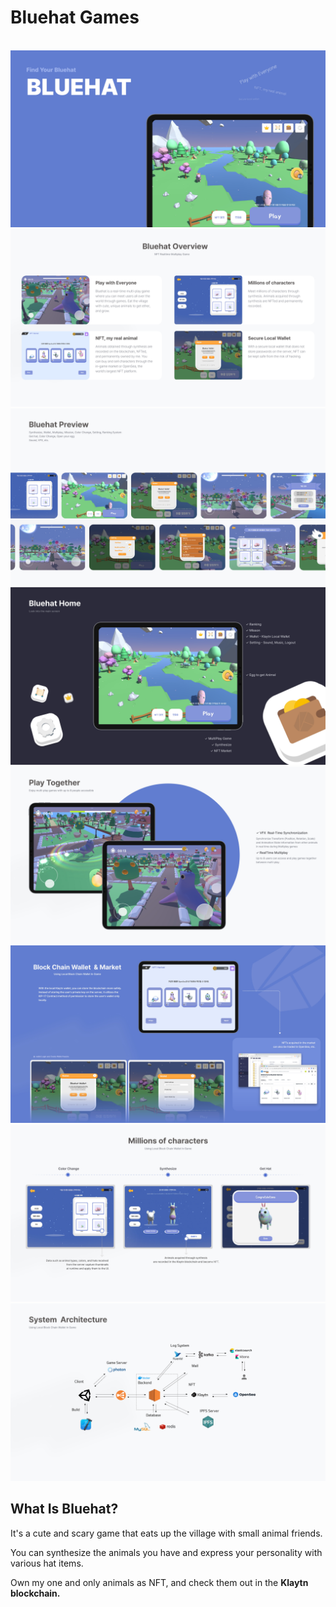 # Bluehat Games
<div align="center">
  <br/>
  <img src="https://github.com/Blue-Hat-Games/.github/blob/main/src/img/explain/Untitled_page-0001.jpg?raw=true"/>
  <img src="https://github.com/Blue-Hat-Games/.github/blob/main/src/img/explain/Untitled_page-0002.jpg?raw=true"/>
  <img src="https://github.com/Blue-Hat-Games/.github/blob/main/src/img/explain/Untitled_page-0003.jpg?raw=true"/>
  <img src="https://github.com/Blue-Hat-Games/.github/blob/main/src/img/explain/Untitled_page-0004.jpg?raw=true"/>
  <img src="https://github.com/Blue-Hat-Games/.github/blob/main/src/img/explain/Untitled_page-0005.jpg?raw=true"/>
  <img src="https://github.com/Blue-Hat-Games/.github/blob/main/src/img/explain/Untitled_page-0006.jpg?raw=true"/>
   <img src="https://github.com/Blue-Hat-Games/.github/blob/main/src/img/explain/Untitled_page-0007.jpg?raw=true"/>
  <img src="https://github.com/Blue-Hat-Games/.github/blob/main/src/img/explain/Untitled_page-0008.jpg?raw=true"/>
  </p>
  </p>
</div>


## What Is Bluehat?
It's a cute and scary game that eats up the village with small animal friends. 


You can synthesize the animals you have and express your personality with various hat items.


Own my one and only animals as NFT, and check them out in the **Klaytn blockchain.**
